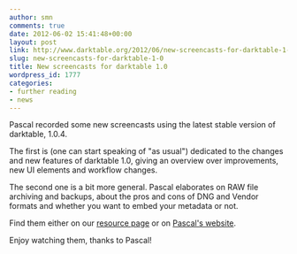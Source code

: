 ```yaml
---
author: smn
comments: true
date: 2012-06-02 15:41:48+00:00
layout: post
link: http://www.darktable.org/2012/06/new-screencasts-for-darktable-1-0/
slug: new-screencasts-for-darktable-1-0
title: New screencasts for darktable 1.0
wordpress_id: 1777
categories:
- further reading
- news
---
```


Pascal recorded some new screencasts using the latest stable version of darktable, 1.0.4.

The first is (one can start speaking of "as usual") dedicated to the changes and new features of darktable 1.0, giving an overview over improvements, new UI elements and workflow changes.

The second one is a bit more general. Pascal elaborates on RAW file archiving and backups, about the pros and cons of DNG and Vendor formats and whether you want to embed your metadata or not.

Find them either on our [resource page](http://www.darktable.org/resources/#screencasts) or on [Pascal's website](http://blog.pcode.nl/2012/06/02/darktable-1-0-screencast-library-addition/).

Enjoy watching them, thanks to Pascal!
